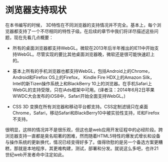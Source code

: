 # 浏览器支持现状


在本书编写的时候， 3D特性在不同浏览器的支持情况并不完全。基本上，每个浏览器都支持了一个不尽相同的特性子级。在后续的章节中我们将详尽描述这些问题，现在先看几点概要：

* 所有的桌面浏览器都支持WebGL。微软在2013年后半年推出的IE11中开始支持WebGL。尽管实现的要比其他桌面浏览器晚，微软还是很可能快速赶上的。

* 基本上所有的手机浏览器也都支持WebGL，包括Android上的Chrome，Android和Firefox OS上的Firefox， Kindle Fire HDX上的Amazon Silk，Intel的新Tizen操作系统上和BlackBerry 10上的浏览器。在手机Safari上WebGL的支持受限，只在iAds框架中可用。(译者注：2014年6月2日苹果WWDC大会发布的iOS8中，Safari开始全面支持WebGL。)

* CSS 3D 变换在所有浏览器和移动平台都支持。CSS定制滤镜只在桌面Chrome，Safari，移动Safari和BlackBerry10中被实验性支持，IE和Firefox不支持。

很明显，这样的情况并不是很乐观，但这也是web应用开发征程中的必经阶段。跨浏览器支持一直都是臭名昭著的困难，然而随着HTML5特性的爆发式增长和设备与操作系统的更新换代，情况已经变得好多了。值得欣慰的是另一个备选方案更糟糕，那就是本地程序，其更难构建，测试，部署和分发。就说这么多吧，也许21世纪web开发者命中注定如此。